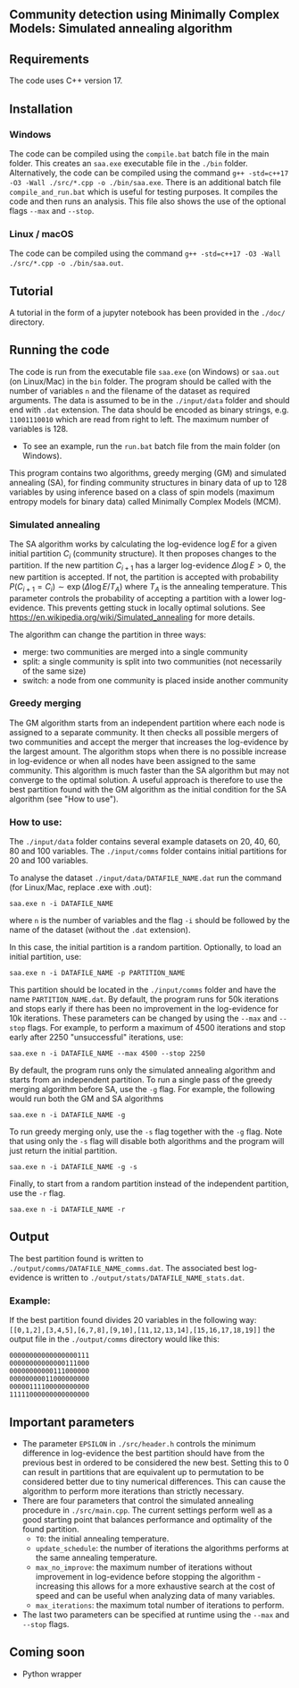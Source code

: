 ## Community detection using Minimally Complex Models: Simulated annealing algorithm
## Requirements
The code uses C++ version 17.

## Installation

### Windows

The code can be compiled using the `compile.bat` batch file in the main folder. This creates an `saa.exe` executable file in the `./bin` folder. Alternatively, the code can be compiled using the command `g++ -std=c++17 -O3 -Wall ./src/*.cpp -o ./bin/saa.exe`. There is an additional batch file `compile_and_run.bat` which is useful for testing purposes. It compiles the code and then runs an analysis. This file also shows the use of the optional flags `--max` and `--stop`.

### Linux / macOS

The code can be compiled using the command `g++ -std=c++17 -O3 -Wall ./src/*.cpp -o ./bin/saa.out`.

## Tutorial

A tutorial in the form of a jupyter notebook has been provided in the `./doc/` directory.

## Running the code

The code is run from the executable file `saa.exe` (on Windows) or `saa.out` (on Linux/Mac) in the `bin` folder. The program should be called with the number of variables `n` and the filename of the dataset as required arguments. The data is assumed to be in the `./input/data` folder and should end with `.dat` extension. The data should be encoded as binary strings, e.g. `11001110010` which are read from right to left. The maximum number of variables is 128.

- To see an example, run the `run.bat` batch file from the main folder (on Windows).

This program contains two algorithms, greedy merging (GM) and simulated annealing (SA), for finding community structures in binary data of up to 128 variables by using inference based on a class of spin models (maximum entropy models for binary data) called Minimally Complex Models (MCM). 
### Simulated annealing
The SA algorithm works by calculating the log-evidence $\log E$ for a given initial partition $C_i$ (community structure). It then proposes changes to the partition.
If the new partition $C_{i+1}$ has a larger log-evidence $\Delta \log E > 0$, the new partition is accepted. If not, the partition is accepted with probability $P(C_{i+1}=C_i)\sim \exp(\Delta \log E/T_A)$ where $T_A$ is the annealing temperature. This parameter controls the probability of accepting a partition with a lower log-evidence. This prevents getting stuck in locally optimal solutions. See https://en.wikipedia.org/wiki/Simulated_annealing for more details.

The algorithm can change the partition in three ways:
- merge: two communities are merged into a single community
- split: a single community is split into two communities (not necessarily of the same size)
- switch: a node from one community is placed inside another community
### Greedy merging
The GM algorithm starts from an independent partition where each node is assigned to a separate community. It then checks all possible mergers of two communities and accept the merger that increases the log-evidence by the largest amount. The algorithm stops when there is no possible increase in log-evidence or when all nodes have been assigned to the same community. This algorithm is much faster than the SA algorithm but may not converge to the optimal solution. A useful approach is therefore to use the best partition found with the GM algorithm as the initial condition for the SA algorithm (see "How to use").


### How to use:

The `./input/data` folder contains several example datasets on 20, 40, 60, 80 and 100 variables. The `./input/comms` folder contains initial partitions for 20 and 100 variables.

To analyse the dataset `./input/data/DATAFILE_NAME.dat` run the command (for Linux/Mac, replace .exe with .out):

`saa.exe n -i DATAFILE_NAME`

where `n` is the number of variables and the flag `-i` should be followed by the name of the dataset (without the `.dat` extension).

In this case, the initial partition is a random partition. Optionally, to load an initial partition, use:

`saa.exe n -i DATAFILE_NAME -p PARTITION_NAME`

This partition should be located in the `./input/comms` folder and have the name `PARTITION_NAME.dat`. By default, the program runs for 50k iterations and stops early if there has been no improvement in the log-evidence for 10k iterations. These parameters can be changed by using the `--max` and `--stop` flags. For example, to perform a maximum of 4500 iterations and stop early after 2250 "unsuccessful" iterations, use:

`saa.exe n -i DATAFILE_NAME --max 4500 --stop 2250`

By default, the program runs only the simulated annealing algorithm and starts from an independent partition. To run a single pass of the greedy merging algorithm before SA, use the `-g` flag. For example, the following would run both the GM and SA algorithms

`saa.exe n -i DATAFILE_NAME -g`

To run greedy merging only, use the `-s` flag together with the `-g` flag. Note that using only the `-s` flag will disable both algorithms and the program will just return the initial partition.

`saa.exe n -i DATAFILE_NAME -g -s`

Finally, to start from a random partition instead of the independent partition, use the `-r` flag. 

`saa.exe n -i DATAFILE_NAME -r`

## Output 

The best partition found is written to `./output/comms/DATAFILE_NAME_comms.dat`. The associated best log-evidence is written to `./output/stats/DATAFILE_NAME_stats.dat`. 

### Example: 

If the best partition found divides 20 variables in the following way: `[[0,1,2],[3,4,5],[6,7,8],[9,10],[11,12,13,14],[15,16,17,18,19]]` the output file in the `./output/comms` directory would like this:

```
00000000000000000111
00000000000000111000
00000000000111000000
00000000011000000000
00000111100000000000
11111000000000000000
```

## Important parameters

- The parameter `EPSILON` in `./src/header.h` controls the minimum difference in log-evidence the best partition should have from the previous best in ordered to be considered the new best. Setting this to 0 can result in partitions that are equivalent up to permutation to be considered better due to tiny numerical differences. This can cause the algorithm to perform more iterations than strictly necessary.
- There are four parameters that control the simulated annealing procedure in `./src/main.cpp`. The current settings perform well as a good starting point that balances performance and optimality of the found partition. 
  - `T0`: the initial annealing temperature.
  - `update_schedule`: the number of iterations the algorithms performs at the same annealing temperature.
  - `max_no_improve`: the maximum number of iterations without improvement in log-evidence before stopping the algorithm - increasing this allows for a more exhaustive search at the cost of speed and can be useful when analyzing data of many variables.
  - `max_iterations`: the maximum total number of iterations to perform.
- The last two parameters can be specified at runtime using the `--max` and `--stop` flags.

## Coming soon
- Python wrapper

  

